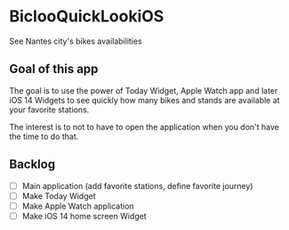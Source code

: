 
# BiclooQuickLookiOS

See Nantes city's bikes availabilities

## Goal of this app

The goal is to use the power of Today Widget, Apple Watch app and later iOS 14 Widgets to see quickly how many bikes and stands are available at your favorite stations.

The interest is to not to have to open the application when you don't have the time to do that.

## Backlog

- [ ] Main application (add favorite stations, define favorite journey)
- [ ] Make Today Widget
- [ ] Make Apple Watch application
- [ ] Make iOS 14 home screen Widget 

